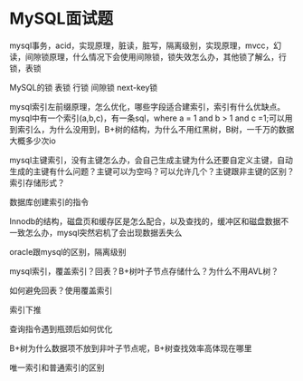 
# MySQL面试题

mysql事务，acid，实现原理，脏读，脏写，隔离级别，实现原理，mvcc，幻读，间隙锁原理，什么情况下会使用间隙锁，锁失效怎么办，其他锁了解么，行锁，表锁


MySQL的锁 表锁 行锁 间隙锁 next-key锁


mysql索引左前缀原理，怎么优化，哪些字段适合建索引，索引有什么优缺点。mysql中有一个索引(a,b,c)，有一条sql，where a = 1 and b > 1 and c =1;可以用到索引么，为什么没用到，B+树的结构，为什么不用红黑树，B树，一千万的数据大概多少次io



mysql主键索引，没有主键怎么办，会自己生成主键为什么还要自定义主键，自动生成的主键有什么问题？主键可以为空吗？可以允许几个？主键跟非主键的区别？索引存储形式？


数据库创建索引的指令


Innodb的结构，磁盘页和缓存区是怎么配合，以及查找的，缓冲区和磁盘数据不一致怎么办，mysql突然宕机了会出现数据丢失么


oracle跟mysql的区别，隔离级别

mysql索引，覆盖索引？回表？B+树叶子节点存储什么？为什么不用AVL树？


如何避免回表？使用覆盖索引


索引下推


查询指令遇到瓶颈后如何优化


B+树为什么数据项不放到非叶子节点呢，B+树查找效率高体现在哪里

唯一索引和普通索引的区别


